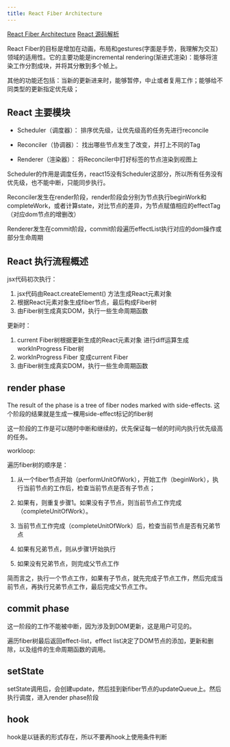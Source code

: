 ```yaml
---
title: React Fiber Architecture
---
```


[React Fiber Architecture](https://github.com/acdlite/react-fiber-architecture)
[React 源码解析](https://xiaochen1024.com/article_item/600ac4384bf83f002edaf54a)

React Fiber的目标是增加在动画，布局和gestures(字面是手势，我理解为交互)领域的适用性。它的主要功能是incremental rendering(渐进式渲染)：能够将渲染工作分割成块，并将其分散到多个帧上。

其他的功能还包括：当新的更新进来时，能够暂停，中止或者复用工作；能够给不同类型的更新指定优先级；

## React 主要模块

- Scheduler（调度器）： 排序优先级，让优先级高的任务先进行reconcile

- Reconciler（协调器）： 找出哪些节点发生了改变，并打上不同的Tag

- Renderer（渲染器）： 将Reconciler中打好标签的节点渲染到视图上

Scheduler的作用是调度任务，react15没有Scheduler这部分，所以所有任务没有优先级，也不能中断，只能同步执行。

​Reconciler发生在render阶段，render阶段会分别为节点执行beginWork和completeWork，或者计算state，对比节点的差异，为节点赋值相应的effectTag（对应dom节点的增删改）

​Renderer发生在commit阶段，commit阶段遍历effectList执行对应的dom操作或部分生命周期

## React 执行流程概述

jsx代码初次执行：

1. jsx代码由React.createElement() 方法生成React元素对象
2. 根据React元素对象生成fiber节点，最后构成Fiber树
3. 由Fiber树生成真实DOM，执行一些生命周期函数

更新时：

1. current Fiber树根据更新生成的React元素对象 进行diff运算生成workInProgress Fiber树
2. workInProgress Fiber 变成current Fiber
3. 由Fiber树生成真实DOM，执行一些生命周期函数

## render phase

The result of the phase is a tree of fiber nodes marked with side-effects. 
这个阶段的结果就是生成一棵用side-effect标记的fiber树

这一阶段的工作是可以随时中断和继续的，优先保证每一帧的时间内执行优先级高的任务。

workloop: 

  遍历fiber树的顺序是：

  1. 从一个fiber节点开始（performUnitOfWork），开始工作（beginWork），执行当前节点的工作后，检查当前节点是否有子节点；

  2. 如果有，则重复步骤1。如果没有子节点，则当前节点工作完成（completeUnitOfWork）。

  3. 当前节点工作完成（completeUnitOfWork）后，检查当前节点是否有兄弟节点

  4. 如果有兄弟节点，则从步骤1开始执行

  5. 如果没有兄弟节点，则完成父节点工作

简而言之，执行一个节点工作，如果有子节点，就先完成子节点工作，然后完成当前节点，再执行兄弟节点工作，最后完成父节点工作。

## commit phase

这一阶段的工作不能被中断，因为涉及到DOM更新，这是用户可见的。

遍历fiber树最后返回effect-list，effect list决定了DOM节点的添加，更新和删除，以及组件的生命周期函数的调用。

## setState

setState调用后，会创建update，然后挂到新fiber节点的updateQueue上。然后执行调度，进入render phase阶段

## hook

hook是以链表的形式存在，所以不要再hook上使用条件判断
